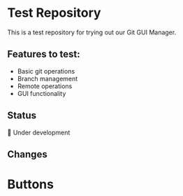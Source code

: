 # Test Repository

This is a test repository for trying out our Git GUI Manager.

## Features to test:
- Basic git operations
- Branch management
- Remote operations
- GUI functionality

## Status
🚧 Under development

## Changes
 # Buttons
